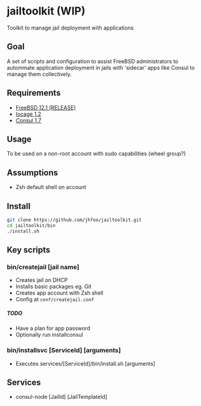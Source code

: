 # jailtoolkit (WIP)
Toolkit to manage jail deployment with applications

## Goal
A set of scripts and configuration to assist FreeBSD administrators to autommate application deployment in jails with 'sidecar' apps like Consul to manage them collectively.

## Requirements
- [FreeBSD 12.1 (RELEASE)](https://www.freebsd.org/where.html)
- [Iocage 1.2](https://github.com/iocage/iocage)
- [Consul 1.7](https://www.consul.io/)

## Usage
To be used on a non-root account with sudo capabilities (wheel group?)

## Assumptions
- Zsh default shell on account

## Install
~~~sh
git clone https://github.com/jhfoo/jailtoolkit.git
cd jailtoolkit/bin
./install.sh
~~~

## Key scripts
### bin/createjail [jail name]
- Creates jail on DHCP
- Installs basic packages eg. Git
- Creates app account with Zsh shell
- Config at `conf/createjail.conf`

##### TODO
- Have a plan for app password
- Optionally run installconsul

### bin/installsvc [ServiceId] [arguments]
- Executes services/[ServiceId]/bin/install.sh [arguments]

## Services
- consul-node [JailId] [JailTemplateId]

